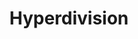 ---
git: https://github.com/hyperdivision
logohandle: hyperdivisiondk
sort: hyperdivision
title: Hyperdivision
twitter: https://x.com/hyperdivisiondk
website: https://hyperdivision.dk/
---